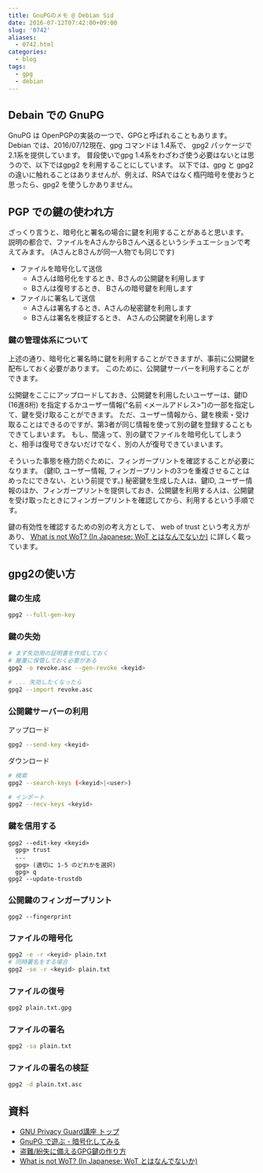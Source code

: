 ```yaml
---
title: GnuPGのメモ @ Debian Sid
date: 2016-07-12T07:42:00+09:00
slug: '0742'
aliases:
  - 0742.html
categories:
  - blog
tags:
  - gpg
  - debian
---
```



## Debain での GnuPG

GnuPG は OpenPGPの実装の一つで、GPGと呼ばれることもあります。
Debian では、2016/07/12現在、gpg コマンドは 1.4系で、 gpg2 パッケージで 2.1系を提供しています。
普段使いでgpg 1.4系をわざわざ使う必要はないとは思うので、以下ではgpg2 を利用することにしています。
以下では、gpg と gpg2 の違いに触れることはありませんが、例えば、RSAではなく楕円暗号を使おうと思ったら、gpg2 を使うしかありません。

## PGP での鍵の使われ方

ざっくり言うと、暗号化と署名の場合に鍵を利用することがあると思います。
説明の都合で、ファイルをAさんからBさんへ送るというシチュエーションで考えてみます。
(AさんとBさんが同一人物でも同じです)

* ファイルを暗号化して送信
    * Aさんは暗号化をするとき、Bさんの公開鍵を利用します
    * Bさんは復号するとき、 Bさんの暗号鍵を利用します
* ファイルに署名して送信
    * Aさんは署名するとき、Aさんの秘密鍵を利用します
    * Bさんは署名を検証するとき、 Aさんの公開鍵を利用します

### 鍵の管理体系について

上述の通り、暗号化と署名時に鍵を利用することができますが、事前に公開鍵を配布しておく必要があります。
このために、公開鍵サーバーを利用することができます。

公開鍵をここにアップロードしておき、公開鍵を利用したいユーザーは、鍵ID (16進8桁) を指定するかユーザー情報("名前 <メールアドレス>")の一部を指定して、鍵を受け取ることができます。
ただ、ユーザー情報から、鍵を検索・受け取ることはできるのですが、第3者が同じ情報を使って別の鍵を登録することもできてしまいます。
もし、間違って、別の鍵でファイルを暗号化してしまうと、相手は復号できないだけでなく、別の人が復号できていまいます。

そういった事態を極力防ぐために、フィンガープリントを確認することが必要になります。
(鍵ID, ユーザー情報,  フィンガープリントの3つを重複させることはめったにできない、という前提です。)
秘密鍵を生成した人は、鍵ID, ユーザー情報のほか、フィンガープリントを提供しておき、公開鍵を利用する人は、公開鍵を受け取ったときにフィンガープリントを確認してから、利用するという手順です。

鍵の有効性を確認するための別の考え方として、 web of trust という考え方があり、 [What is not WoT? (In Japanese: WoT とはなんでないか)](http://www.gniibe.org/memo/software/gpg/what-is-not-wot.html) に詳しく載っています。

## gpg2の使い方

### 鍵の生成

```sh
gpg2 --full-gen-key
```

### 鍵の失効

```sh
# まず失効用の証明書を作成しておく
# 厳重に保管しておく必要がある
gpg2 -o revoke.asc --gen-revoke <keyid>

# ... 失効したくなったら
gpg2 --import revoke.asc
```

### 公開鍵サーバーの利用

アップロード
```sh
gpg2 --send-key <keyid>
```

ダウンロード
```sh
# 検索
gpg2 --search-keys (<keyid>|<user>)

# インポート
gpg2 --recv-keys <keyid>
```

### 鍵を信用する

```
gpg2 --edit-key <keyid>
  gpg> trust
  ...
  gpg> (適切に 1-5 のどれかを選択)
  gpg> q
gpg2 --update-trustdb
```

### 公開鍵のフィンガープリント

```
gpg2 --fingerprint
```

### ファイルの暗号化

```sh
gpg2 -e -r <keyid> plain.txt
# 同時署名をする場合
gpg2 -se -r <keyid> plain.txt
```

### ファイルの復号

```sh
gpg2 plain.txt.gpg
```

### ファイルの署名

```sh
gpg2 -sa plain.txt
```

### ファイルの署名の検証

```sh
gpg2 -d plain.txt.asc
```

## 資料

* [GNU Privacy Guard講座 トップ](http://gnupg.hclippr.com/main/)
* [GnuPG で遊ぶ - 暗号化してみる](http://blog.eiel.info/blog/2013/07/31/gpg/)
* [盗難/紛失に備えるGPG鍵の作り方](http://andenkoko.blogspot.jp/2013/09/gpg.html)
* [What is not WoT? (In Japanese: WoT とはなんでないか)](http://www.gniibe.org/memo/software/gpg/what-is-not-wot.html)


